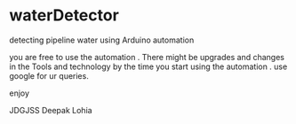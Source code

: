 # waterDetector
detecting pipeline water using Arduino automation 

you are free to use the automation . There might be upgrades and changes in the Tools and technology by the time you start using the automation . use google for ur queries. 


enjoy 

JDGJSS
Deepak Lohia
